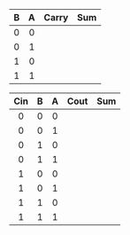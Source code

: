 | **B** | **A** | **Carry** | **Sum** |
| :-: | :-: | :-: | :-: |
| 0 | 0 |  |  |
| 0 | 1 |  |  |
| 1 | 0 |  |  |
| 1 | 1 |  |  |
    
| **Cin** | **B** | **A** | **Cout** | **Sum** |
| :-: | :-: | :-: | :-: | :-: |
| 0 | 0 | 0 |  |  |
| 0 | 0 | 1 |  |  |
| 0 | 1 | 0 |  |  |
| 0 | 1 | 1 |  |  |
| 1 | 0 | 0 |  |  |
| 1 | 0 | 1 |  |  |
| 1 | 1 | 0 |  |  |
| 1 | 1 | 1 |  |  |
